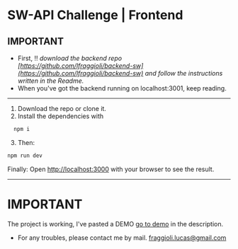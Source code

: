 
# SW-API Challenge | Frontend

## IMPORTANT
- First, ‼ *download the backend repo [https://github.com/lfraggioli/backend-sw](https://github.com/lfraggioli/backend-sw) and follow the instructions written in the Readme.*
- When you've got the backend running on localhost:3001, keep reading.
---
1) Download the repo or clone it.
2) Install the dependencies with
```bash
  npm i
  ```
3) Then:
```bash
npm run dev

```
Finally:
Open [http://localhost:3000](http://localhost:3000) with your browser to see the result.

---

# IMPORTANT

The project is working, I've pasted a DEMO [go to demo](https://vimeo.com/980880262) in the description.

- For any troubles, please contact me by mail. [fraggioli.lucas@gmail.com](mailto:fraggioli.lucas@gmail.com)
